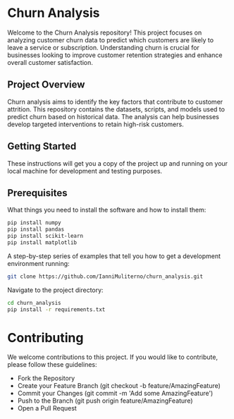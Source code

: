 # Churn Analysis
Welcome to the Churn Analysis repository! This project focuses on analyzing customer churn data to predict which customers are likely to leave a service or subscription. Understanding churn is crucial for businesses looking to improve customer retention strategies and enhance overall customer satisfaction.

## Project Overview
Churn analysis aims to identify the key factors that contribute to customer attrition. This repository contains the datasets, scripts, and models used to predict churn based on historical data. The analysis can help businesses develop targeted interventions to retain high-risk customers.

## Getting Started
These instructions will get you a copy of the project up and running on your local machine for development and testing purposes.

## Prerequisites
What things you need to install the software and how to install them:

```bash
pip install numpy
pip install pandas
pip install scikit-learn
pip install matplotlib
```
A step-by-step series of examples that tell you how to get a development environment running:

```bash
git clone https://github.com/IanniMuliterno/churn_analysis.git
```
Navigate to the project directory:
```bash
cd churn_analysis
pip install -r requirements.txt
```

# Contributing
We welcome contributions to this project. If you would like to contribute, please follow these guidelines:

- Fork the Repository
- Create your Feature Branch (git checkout -b feature/AmazingFeature)
- Commit your Changes (git commit -m 'Add some AmazingFeature')
- Push to the Branch (git push origin feature/AmazingFeature)
- Open a Pull Request
